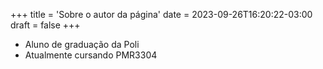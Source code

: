 +++
title = 'Sobre o autor da página'
date = 2023-09-26T16:20:22-03:00
draft = false
+++

- Aluno de graduação da Poli
- Atualmente cursando PMR3304